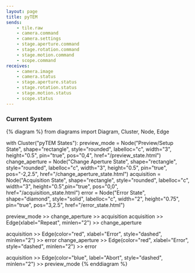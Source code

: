 ```yaml
---
layout: page
title: pyTEM
sends:
    - tile.raw
    - camera.command
    - camera.settings
    - stage.aperture.command
    - stage.rotation.command
    - stage.motion.command
    - scope.command
receives:
    - camera.image
    - camera.status
    - stage.aperture.status
    - stage.rotation.status
    - stage.motion.status
    - scope.status
---
```

### Current System

{% diagram %}
from diagrams import Diagram, Cluster, Node, Edge

with Cluster("pyTEM States"):
    preview_mode = Node("Preview/Setup State", shape="rectangle", style="rounded", labelloc="c", width="3", height="0.5", pin="true", pos="0,4",  href="/preview_state.html")
    change_aperture = Node("Change Aperture State", shape="rectangle", style="rounded", labelloc="c", width="3", height="0.5", pin="true", pos="-2,2.5",  href="/change_aperture_state.html")
    acquisition = Node("Acquisition State", shape="rectangle", style="rounded", labelloc="c", width="3", height="0.5",pin="true", pos="0,0",  href="/acquisition_state.html")
    error = Node("Error State", shape="diamond", style="solid", labelloc="c", width="2", height="0.75", pin="true", pos="3,2.5",  href="/error_state.html")

preview_mode >> change_aperture >> acquisition
acquisition >> Edge(xlabel="Repeat", minlen="2") >> change_aperture

acquisition >> Edge(color="red", xlabel="Error", style="dashed", minlen="2") >> error
change_aperture >> Edge(color="red", xlabel="Error", style="dashed", minlen="2") >> error

acquisition >> Edge(color="blue", label="Abort", style="dashed", minlen="2") >> preview_mode
{% enddiagram %}
